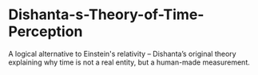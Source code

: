 # Dishanta-s-Theory-of-Time-Perception
A logical alternative to Einstein's relativity – Dishanta’s original theory explaining why time is not a real entity, but a human-made measurement.
